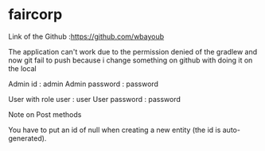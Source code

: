 # faircorp
Link of the Github :https://github.com/wbayoub

The application can't work due to the permission denied of the gradlew and now git fail to push because i change something on github with doing it on the local 

Admin id : admin
Admin password : password

User with role user : user
User password : password

Note on Post methods

You have to put an id of null when creating a new entity (the id is auto-generated).
